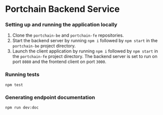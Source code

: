 # Portchain Backend Service

### Setting up and running the application locally

1. Clone the `portchain-be` and `portchain-fe` repositories.
2. Start the backend server by running `npm i` followed by `npm start` in the `portchain-be` project directory.
3. Launch the client application by running `npm i` followed by `npm start` in the `portchain-fe` project directory.
The backend server is set to run on port `8080` and the frontend client on port `3000`.

### Running tests
`npm test`

### Generating endpoint documentation
`npm run dev:doc`